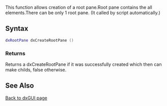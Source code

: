 <pageclass class="client" subcaption="GUI Class method"></pageclass>

This function allows creation of a root pane.Root pane contains the all elements.There can be only 1 root pane. (It called by script automatically.)

Syntax
------

``` lua
dxRootPane dxCreateRootPane ()
```

### Returns

Returns a dxCreateRootPane if it was successfully created which then can make childs, false otherwise.

See Also
--------

[Back to dxGUI page](/docs/DxGUI.md "wikilink")
